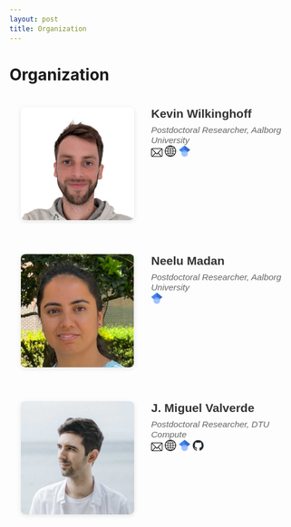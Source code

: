 ```yaml
---
layout: post
title: Organization
---
```


<style>
        .profile-container {
            display: flex;
            align-items: flex-start;
            gap: 30px;
            max-width: 800px;
            margin: 20px auto;
            padding: 20px;
            font-family: Arial, sans-serif;
        }

        .profile-image {
            width: 200px;
            height: 200px;
            object-fit: cover;
            border-radius: 8px;
            box-shadow: 0 2px 8px rgba(0,0,0,0.1);
        }

        .profile-info {
            flex: 1;
        }

        .profile-name {
            font-weight: bold;
            font-size: 1.5em;
            margin: 0 0 8px 0;
            color: #333;
        }

        .profile-links {
            font-style: italic;
            font-size: 1.1em;
            margin: 0 0 15px 0;
        }

        .profile-links img {
            width:20px;
        }

        .profile-affiliation {
            font-style: italic;
            color: #666;
            margin: 0;
            font-size: 1.1em;
        }

        .profile-bio {
            line-height: 1.6;
            color: #444;
            margin: 0;
        }

        /* Responsive design for mobile */
        @media (max-width: 600px) {
            .profile-container {
                flex-direction: column;
                text-align: center;
            }

            .profile-image {
                width: 150px;
                height: 150px;
            }
        }
</style>

<h1>Organization</h1>

<div class="profile-container">
    <img src="assets/img/photos/kevin.png" alt="Kevin Profile picture" class="profile-image">
    <div class="profile-info">
        <h2 class="profile-name">Kevin Wilkinghoff</h2>
        <p class="profile-affiliation">Postdoctoral Researcher, Aalborg University</p>
        <p class="profile-links">
            <a href="mailto:kevin.wilkinghoff@ieee.org"><img src="assets/img/email.png"></a>
            <a href="https://wilkinghoff.com"><img src="assets/img/globe.png"></a>
            <a href="https://scholar.google.de/citations?user=UKE_q8wAAAAJ&hl=en"><img src="assets/img/googlescholar.png"></a>
        </p>
    </div>
</div>

<div class="profile-container">
    <img src="assets/img/photos/neelu.png" alt="Neelu Profile picture" class="profile-image">
    <div class="profile-info">
        <h2 class="profile-name">Neelu Madan</h2>
        <p class="profile-affiliation">Postdoctoral Researcher, Aalborg University</p>
        <p class="profile-links">
            <a href="https://scholar.google.com/citations?user=tIn34swAAAAJ&hl=en"><img src="assets/img/googlescholar.png"></a>
        </p>
    </div>
</div>

<div class="profile-container">
    <img src="assets/img/photos/miguel.jpg" alt="Miguel Profile picture" class="profile-image">
    <div class="profile-info">
        <h2 class="profile-name">J. Miguel Valverde</h2>
        <p class="profile-affiliation">Postdoctoral Researcher, DTU Compute</p>
        <p class="profile-links">
            <a href="mailto:jmvma@dtu.dk"><img src="assets/img/email.png"></a>
            <a href="https://jmlipman.github.io/"><img src="assets/img/globe.png"></a>
            <a href="https://scholar.google.com/citations?user=OPH9yeIAAAAJ&hl=en"><img src="assets/img/googlescholar.png"></a>
            <a href="https://github.com/jmlipman/"><img src="assets/img/github.png"></a>
        </p>
    </div>
</div>
